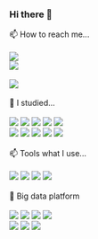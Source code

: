 ### Hi there 👋

<!--
**yym10618/yym10618** is a ✨ _special_ ✨ repository because its `README.md` (this file) appears on your GitHub profile.

Here are some ideas to get you started:

- 🔭 I’m currently working on ...
- 🌱 I’m currently learning ...
- 👯 I’m looking to collaborate on ...
- 🤔 I’m looking for help with ...
- 💬 Ask me about ...
- 📫 How to reach me: ...
- 😄 Pronouns: ...
- ⚡ Fun fact: ...
-->
<div>
📫 How to reach me...
</div>
<br/>
<div>
  <img src="https://img.shields.io/badge/yym10618@gmail.com-EA4335?style=flat-square&logo=Gmail&logoColor=white"/>
</div>
<div>
  <img src="https://img.shields.io/badge/GitHub.com/yym10618-181717?style=flat-square&logo=GitHub&logoColor=white"/>
</div>
<br/>
<a href="https://hits.seeyoufarm.com"><img src="https://hits.seeyoufarm.com/api/count/incr/badge.svg?url=https%3A%2F%2Fgithub.com%2Fyym10618&count_bg=%23BAB87C&title_bg=%23000000&icon=github.svg&icon_color=%23FFFFFF&title=hits&edge_flat=false"/></a>
<br/>
<br/>
<div>
  🌱 I studied...
</div>
<br/>
<div>
  <img src="https://img.shields.io/badge/Java-007396?style=flat-square&logo=Java&logoColor=white"/>
  <img src="https://img.shields.io/badge/JavaScript-F7DF1E?style=flat-square&logo=JavaScript&logoColor=white"/>
  <img src="https://img.shields.io/badge/JSON-000000?style=flat-square&logo=JSON&logoColor=white"/>
  <img src="https://img.shields.io/badge/Python-3776AB?style=flat-square&logo=Python&logoColor=000000"/>
  <img src="https://img.shields.io/badge/R-276DC3?style=flat-square&logo=R&logoColor=white"/>
</div>
<div>
  <img src="https://img.shields.io/badge/React-61DAFB?style=flat-square&logo=React&logoColor=white"/>
  <img src="https://img.shields.io/badge/MySQL-4479A1?style=flat-square&logo=MySQL&logoColor=5C2D91"/>
  <img src="https://img.shields.io/badge/Spring Boot-6DB33F?style=flat-square&logo=Spring Boot&logoColor=white"/>
  <img src="https://img.shields.io/badge/HTML5-E34F26?style=flat-square&logo=HTML5&logoColor=white"/>
  <img src="https://img.shields.io/badge/CSS3-1572B6?style=flat-square&logo=CSS3&logoColor=white"/>
</div>
<br/>
<div>
  📫 Tools what I use...
</div>
<br/>
<div>
  <img src="https://img.shields.io/badge/Visual Studio Code-5C2D91?style=flat-square&logo=Visual Studio Code&logoColor=61DAFB"/>
  <img src="https://img.shields.io/badge/Eclipse IDE-2C2255?style=flat-square&logo=Eclipse IDE&logoColor=782A90"/>
  <img src="https://img.shields.io/badge/RStudio-75AADB?style=flat-square&logo=RStudio&logoColor=white"/>
  <img src="https://img.shields.io/badge/PyCharm-78BE20?style=flat-square&logo=Python&logoColor=000000"/>
</div>
<br/>
<div>
  🔭 Big data platform
</div>
<br/>
<div>
  <img src="https://img.shields.io/badge/Linux-FCC624?style=flat-square&logo=Linux&logoColor=white"/>
  <img src="https://img.shields.io/badge/FileZilla-BF0000?style=flat-square&logo=FileZilla&logoColor=white"/>
  <img src="https://img.shields.io/badge/Amazon AWS-232F3E?style=flat-square&logo=Amazon AWS&logoColor=white"/>
  <img src="https://img.shields.io/badge/MongoDB-47A248?style=flat-square&logo=MongoDB&logoColor=white"/>
</div>
<div>
  <img src="https://img.shields.io/badge/Apache-D22128?style=flat-square&logo=Apache&logoColor=white"/>
  <img src="https://img.shields.io/badge/Apache Spark-E25A1C?style=flat-square&logo=Apache Spark&logoColor=white"/>
  <img src="https://img.shields.io/badge/Cloudera-F96702?style=flat-square&logo=Cloudera&logoColor=white"/>
</div>
